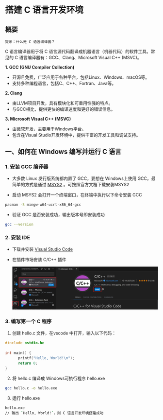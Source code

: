 # 搭建 C 语言开发环境

## 概要
`提示：什么是 C 语言编译器？`

C 语言编译器用于将 C 语言源代码翻译成机器语言（机器代码）的软件工具。常见的 C 语言编译器有：GCC、Clang、Microsoft Visual C++ (MSVC)。

**1. GCC (GNU Compiler Collection)**
- 开源且免费，广泛应用于各种平台，包括Linux、Windows、macOS等。
- 支持多种编程语言，包括C、C++、Fortran、Java等。

**2. Clang**
- 由LLVM项目开发，具有模块化和可重用性强的特点。
- 与GCC相比，提供更快的编译速度和更好的错误信息。

**3. Microsoft Visual C++ (MSVC)**
- 由微软开发，主要用于Windows平台。
- 包含在Visual Studio开发环境中，提供丰富的开发工具和调试支持。

## 一、如何在 Windows 编写并运行 C 语言

### 1. 安装 GCC 编译器
   * 大多数 Linux 发行版系统都内置了 GCC，要想在 Windows上使用 GCC，最简单的方式是通过 [MSYS2](https://www.msys2.org/) 。可按照官方文档下载安装MSYS2

   * 启动 MSYS2 会打开一个终端窗口，在终端中执行以下命令安装 GCC
   ```sh
   pacman -S mingw-w64-ucrt-x86_64-gcc
   ```

   * 验证 GCC 是否安装成功，输出版本号即安装成功

   ```sh
   gcc --version
   ```

### 2. 安装 IDE 

   - 下载并安装 [Visual Studio Code](https://code.visualstudio.com/)

   - 在插件市场安装 C/C++ 插件

      ![](../../public/img/cpp-extension.png)

### 3. 编写第一个 C 程序

   1. 创建 hello.c 文件，在vscode 中打开，输入以下代码：
   ```c
   #include <stdio.h>
   
   int main() {
         printf("Hello, World!\n");
         return 0;
   }
   ```

   2. 将 hello.c 编译成 Windows可执行程序 hello.exe
   ```sh
   gcc hello.c -o hello.exe
   ```

   3. 运行 hello.exe
   ```sh
   hello.exe
   // 输出 `Hello, World!`，则 C 语言开发环境搭建成功
   ```



